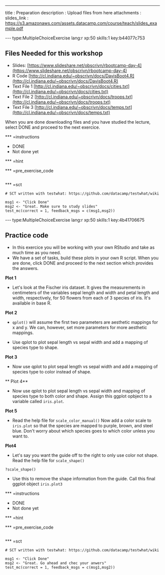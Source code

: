 ---
title       : Preparation
description : Upload files from here
attachments :
  slides_link : https://s3.amazonaws.com/assets.datacamp.com/course/teach/slides_example.pdf

--- type:MultipleChoiceExercise lang:r xp:50 skills:1 key:b44077c753
## Files Needed for this workshop

* Slides: [https://www.slideshare.net/obscrivn/rbootcamp-day-4](https://www.slideshare.net/obscrivn/rbootcamp-day-4)
* R Code [http://cl.indiana.edu/~obscrivn/docs/DavisBoot4.R](http://cl.indiana.edu/~obscrivn/docs/DavisBoot4.R)
* Text File 1 [http://cl.indiana.edu/~obscrivn/docs/cities.txt](http://cl.indiana.edu/~obscrivn/docs/cities.txt)
* Text File 2 [http://cl.indiana.edu/~obscrivn/docs/troops.txt](http://cl.indiana.edu/~obscrivn/docs/troops.txt)
* Text File 3 [http://cl.indiana.edu/~obscrivn/docs/temps.txt](http://cl.indiana.edu/~obscrivn/docs/temps.txt)

When you are done downloading files and you have studied the lecture, select DONE and proceed to the next exercice.

*** =instructions
- DONE
- Not done yet

*** =hint


*** =pre_exercise_code
```{r}

```

*** =sct
```{r}
# SCT written with testwhat: https://github.com/datacamp/testwhat/wiki

msg1 <- "Click Done"
msg2 <- "Great. Make sure to study slides"
test_mc(correct = 1, feedback_msgs = c(msg1,msg2))
```

--- type:MultipleChoiceExercise lang:r xp:50 skills:1 key:4b41706675
## Practice code

- In this exercice you will be working with your own RStudio and take as much time as you need. 
- We have a set of tasks, build these plots in your own R script. When you are done, click DONE and proceed to the next section which provides the answers.

**Plot 1**
- Let's look at the Fischer iris dataset. It gives the measurements in centimeters of the variables sepal length and width and petal length and width, respectively, for 50 flowers from each of 3 species of iris. It's available in base R.

**Plot 2**
- ` qplot() ` will assume the first two parameters are aesthetic mappings for x and y. We can, however, set more parameters for more aesthetic mappings.
 
- Use qplot to plot sepal length vs sepal width and add a mapping of species type to shape. 

**Plot 3**
- Now use qplot to plot sepal length vs sepal width and add a mapping of species type to color instead of shape.


** Plot 4**
- Now use qplot to plot sepal length vs sepal width and mapping of species type to both color and shape. Assign this ggplot opbject to a variable called ` iris.plot `.
 
**Plot 5**
- Read the help file for ` scale_color_manual() `
Now add a color scale to ` iris.plot ` so that the species are mapped to purple, brown, and steel blue. Don't worry about which species goes to which color unless you want to.

**Plot4**
- Let's say you want the guide off to the right to only use color not shape. Read the help file for ` scale_shape() `
 
` ?scale_shape() `
 
- Use this to remove the shape information from the guide. Call this final ggplot object ` iris.plot3 `

*** =instructions
- DONE
- Not done yet

*** =hint


*** =pre_exercise_code
```{r}

```

*** =sct
```{r}
# SCT written with testwhat: https://github.com/datacamp/testwhat/wiki

msg1 <- "Click Done"
msg2 <- "Great. Go ahead and chec your anwers"
test_mc(correct = 1, feedback_msgs = c(msg1,msg2))
```

